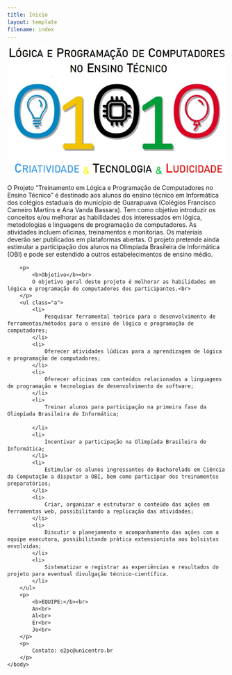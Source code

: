 ```yaml
---
title: Inicio
layout: template
filename: index
--- 
```


<html>
	<body>
		<img src="images/67c1aa8a-0608-4500-8ca7-33b7ee4532c8.jpg"/>
		<p>
			O Projeto “Treinamento em Lógica e Programação de Computadores no Ensino Técnico” é destinado aos alunos do ensino técnico em Informática dos colégios estaduais do município de Guarapuava (Colégios Francisco Carneiro Martins e Ana Vanda Bassara). Tem como objetivo introduzir os conceitos e/ou melhorar as habilidades dos interessados em lógica, metodologias e linguagens de programação de computadores. As atividades incluem oficinas, treinamentos e monitorias. Os materiais deverão ser publicados em plataformas abertas. O projeto pretende ainda estimular a participação dos alunos na Olimpíada Brasileira de Informática (OBI) e pode ser estendido a outros estabelecimentos de ensino médio.
		</p>

		<p>
			<b>Objetivo</b><br>
			O objetivo geral deste projeto é melhorar as habilidades em lógica e programação de computadores dos participantes.<br>
		</p>
		<ul class="a">
			<li>
				Pesquisar ferramental teórico para o desenvolvimento de ferramentas/métodos para o ensino de lógica e programação de computadores;
			</li>
			<li>
				Oferecer atividades lúdicas para a aprendizagem de lógica e programação de computadores;
			</li>
			<li>
				Oferecer oficinas com conteúdos relacionados a linguagens de programação e tecnologias de desenvolvimento de software;
			</li>
			<li>
				Treinar alunos para participação na primeira fase da Olimpíada Brasileira de Informática;
				
			</li>
			<li>
				Incentivar a participação na Olimpíada Brasileira de Informática;
			</li>
			<li>
				Estimular os alunos ingressantes do Bacharelado em Ciência da Computação a disputar a OBI, bem como participar dos treinamentos preparatórios;
			</li>
			<li>
				Criar, organizar e estruturar o conteúdo das ações em ferramentas web, possibilitando a replicação das atividades;
			</li>
			<li>
				Discutir o planejamento e acompanhamento das ações com a equipe executora, possibilitando prática extensionista aos bolsistas envolvidas;
			</li>
			<li>
				Sistematizar e registrar as experiências e resultados do projeto para eventual divulgação técnico-científica.
			</li>
		</ul>
		<p>
			<b>EQUIPE:</b><br>
			An<br>
			Al<br>
			Er<br>
			Jo<br>
		</p>
		<p>
			Contato: e2pc@unicentro.br
		</p>
	</body>
</html>

